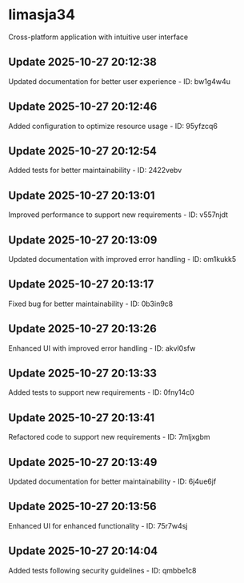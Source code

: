 # limasja34
Cross-platform application with intuitive user interface

## Update 2025-10-27 20:12:38
Updated documentation for better user experience - ID: bw1g4w4u


## Update 2025-10-27 20:12:46
Added configuration to optimize resource usage - ID: 95yfzcq6


## Update 2025-10-27 20:12:54
Added tests for better maintainability - ID: 2422vebv


## Update 2025-10-27 20:13:01
Improved performance to support new requirements - ID: v557njdt


## Update 2025-10-27 20:13:09
Updated documentation with improved error handling - ID: om1kukk5


## Update 2025-10-27 20:13:17
Fixed bug for better maintainability - ID: 0b3in9c8


## Update 2025-10-27 20:13:26
Enhanced UI with improved error handling - ID: akvl0sfw


## Update 2025-10-27 20:13:33
Added tests to support new requirements - ID: 0fny14c0


## Update 2025-10-27 20:13:41
Refactored code to support new requirements - ID: 7mljxgbm


## Update 2025-10-27 20:13:49
Updated documentation for better maintainability - ID: 6j4ue6jf


## Update 2025-10-27 20:13:56
Enhanced UI for enhanced functionality - ID: 75r7w4sj


## Update 2025-10-27 20:14:04
Added tests following security guidelines - ID: qmbbe1c8

